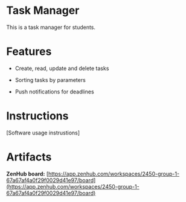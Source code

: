 # Task Manager
This is a task manager for students.

# Features
- Create, read, update and delete tasks

- Sorting tasks by parameters

- Push notifications for deadlines

# Instructions
\[Software usage instrustions\]
# Artifacts
**ZenHub board:** [https://app.zenhub.com/workspaces/2450-group-1-67a67af4a0f29f0029d41e97/board](https://app.zenhub.com/workspaces/2450-group-1-67a67af4a0f29f0029d41e97/board)
